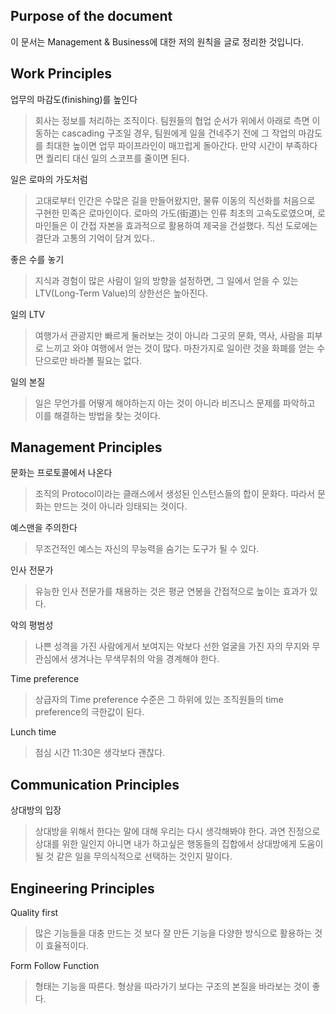 ## Purpose of the document

이 문서는 Management & Business에 대한 저의 원칙을 글로 정리한 것입니다.


## Work Principles

업무의 마감도(finishing)를 높인다
> 회사는 정보를 처리하는 조직이다. 팀원들의 협업 순서가 위에서 아래로 측면 이동하는 cascading 구조일 경우, 팀원에게 일을 건네주기 전에 그 작업의 마감도를 최대한 높이면 업무 파이프라인이 매끄럽게 돌아간다. 만약 시간이 부족하다면 퀄리티 대신 일의 스코프를 줄이면 된다.


일은 로마의 가도처럼
> 고대로부터 인간은 수많은 길을 만들어왔지만, 물류 이동의 직선화를 처음으로 구현한 민족은 로마인이다. 로마의 가도(街道)는 인류 최초의 고속도로였으며, 로마인들은 이 간접 자본을 효과적으로 활용하여 제국을 건설했다. 직선 도로에는 결단과 고통의 기억이 담겨 있다..

좋은 수를 놓기
> 지식과 경험이 많은 사람이 일의 방향을 설정하면, 그 일에서 얻을 수 있는 LTV(Long-Term Value)의 상한선은 높아진다.

일의 LTV
> 여행가서 관광지만 빠르게 둘러보는 것이 아니라 그곳의 문화, 역사, 사람을 피부로 느끼고 와야 여행에서 얻는 것이 많다. 마찬가지로 일이란 것을 화폐를 얻는 수단으로만 바라볼 필요는 없다.

일의 본질
> 일은 무언가를 어떻게 해야하는지 아는 것이 아니라 비즈니스 문제를 파악하고 이를 해결하는 방법을 찾는 것이다.

## Management Principles

문화는 프로토콜에서 나온다
> 조직의 Protocol이라는 클래스에서 생성된 인스턴스들의 합이 문화다. 따라서 문화는 만드는 것이 아니라 잉태되는 것이다.

예스맨을 주의한다
> 무조건적인 예스는 자신의 무능력을 숨기는 도구가 될 수 있다.

인사 전문가
> 유능한 인사 전문가를 채용하는 것은 평균 연봉을 간접적으로 높이는 효과가 있다.

악의 평범성
> 나쁜 성격을 가진 사람에게서 보여지는 악보다 선한 얼굴을 가진 자의 무지와 무관심에서 생겨나는 무색무취의 악을 경계해야 한다.

Time preference
> 상급자의 Time preference 수준은 그 하위에 있는 조직원들의 time preference의 극한값이 된다.

Lunch time
> 점심 시간 11:30은 생각보다 괜찮다.


## Communication Principles

상대방의 입장
> 상대방을 위해서 한다는 말에 대해 우리는 다시 생각해봐야 한다. 과연 진정으로 상대를 위한 일인지 아니면 내가 하고싶은 행동들의 집합에서 상대방에게 도움이 될 것 같은 일을 무의식적으로 선택하는 것인지 말이다.

## Engineering Principles

Quality first
> 많은 기능들을 대충 만드는 것 보다 잘 만든 기능을 다양한 방식으로 활용하는 것이 효율적이다.

Form Follow Function
> 형태는 기능을 따른다. 형상을 따라가기 보다는 구조의 본질을 바라보는 것이 좋다.

